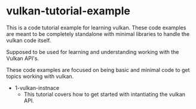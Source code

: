 # vulkan-tutorial-example


This is a code tutorial example for learning vulkan. These code examples are meant to be completely standalone with minimal libraries to handle the vulkan code itself.

Supposed to be used for learning and understanding working with the Vulkan API's.

These code examples are focused on being basic and minimal code to get topics working with vulkan.


* 1-vulkan-instnace
    * This tutorial covers how to get started with intantiating the vulkan API.